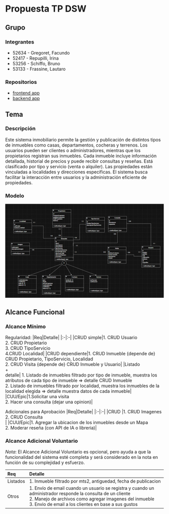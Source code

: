 # Propuesta TP DSW

## Grupo
### Integrantes
* 52634 - Gregoret, Facundo
* 52417 - Repupilli, Irina
* 53256 - Schiffo, Bruno
* 53133 - Frassine, Lautaro

### Repositorios
* [frontend app](https://github.com/facugreg/inmobiliariaFrontEnd)
* [backend app](https://github.com/iri-repupilli/inmobiliariaBackend)

## Tema
### Descripción
Este sistema inmobiliario permite la gestión y publicación de distintos tipos de inmuebles como casas, departamentos, cocheras y terrenos. Los usuarios pueden ser clientes o administradores, mientras que los propietarios registran sus inmuebles. Cada inmueble incluye información detallada, historial de precios y puede recibir consultas y reseñas. Está clasificado por tipo y servicio (venta o alquiler). Las propiedades están vinculadas a localidades y direcciones específicas. El sistema busca facilitar la interacción entre usuarios y la administración eficiente de propiedades.

### Modelo
![Modelo de datos](inmobiliaria3.png)

## Alcance Funcional 

### Alcance Mínimo


Regularidad:
|Req|Detalle|
|:-|:-|
|CRUD simple|1. CRUD Usuario <br>2. CRUD Propietario<br>3. CRUD TipoServicio<br/> 4.CRUD Localidad|
|CRUD dependiente|1. CRUD Inmueble {depende de} CRUD Propietario, TipoServicio, Localidad<br>2. CRUD Visita {depende de} CRUD Inmueble y Usuario|
|Listado<br>+<br>detalle| 1. Listado de inmuebles filtrado por tipo de inmueble, muestra los atributos de cada tipo de inmueble => detalle CRUD Inmueble<br> 2. Listado de inmuebles filtrado por localidad, muestra los inmuebles de la localidad elegida => detalle muestra datos de cada inmueble|
|CUU/Epic|1.Solicitar una visita<br>2. Hacer una consulta (dejar una opinion)|


Adicionales para Aprobación
|Req|Detalle|
|:-|:-|
|CRUD |1. CRUD Imagenes <br>2. CRUD Consulta<br>|
|CUU/Epic|1. Agregar la ubicacion de los inmuebles desde un Mapa<br>2. Moderar reseña (con API de IA o libreria)|


### Alcance Adicional Voluntario

*Nota*: El Alcance Adicional Voluntario es opcional, pero ayuda a que la funcionalidad del sistema esté completa y será considerado en la nota en función de su complejidad y esfuerzo.

|Req|Detalle|
|:-|:-|
|Listados |1. Inmueble filtrado por mts2, antiguedad, fecha de publicacion<br>|
|Otros|1. Envío de email cuando un usuario se registra y cuando un administrador responde la consulta de un cliente<br/>2. Manejo de archivos como agregar imagenes del inmueble<br/> 3. Envio de email a los clientes en base a sus gustos|

